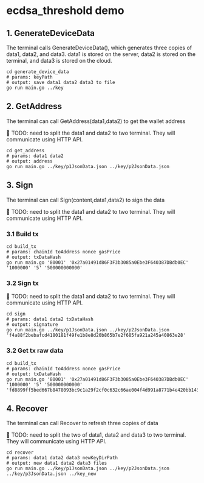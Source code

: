 # ecdsa_threshold demo

## 1. GenerateDeviceData

The terminal calls GenerateDeviceData(), which generates three copies of data1, data2, and data3. 
data1 is stored on the server, data2 is stored on the terminal, and data3 is stored on the cloud.


```shell
cd generate_device_data
# params: keyPath
# output: save data1 data2 data3 to file
go run main.go ../key
```

## 2. GetAddress

The terminal can call GetAddress(data1,data2) to get the wallet address

🤔 TODO: need to split the data1 and data2 to two terminal. They will communicate using HTTP API.

```shell    
cd get_address
# params: data1 data2
# output: address
go run main.go ../key/p1JsonData.json ../key/p2JsonData.json
```

## 3. Sign

The terminal can call Sign(content,data1,data2) to sign the data

🤔 TODO: need to split the data1 and data2 to two terminal. They will communicate using HTTP API.

### 3.1 Build tx

```shell
cd build_tx
# params: chainId toAddress nonce gasPrice  
# output: txDataHash
go run main.go '80001' '0x27a01491d86F3F3b3085a0Ebe3F640387DBdb0EC' '1000000' '5' '500000000000'
```

### 3.2 Sign tx

🤔 TODO: need to split the data1 and data2 to two terminal. They will communicate using HTTP API.

```shell
cd sign
# params: data1 data2 txDataHash
# output: signature
go run main.go ../key/p1JsonData.json ../key/p2JsonData.json 'f4a88f2bebafcd4180181f49fe1b8e8d20b865b7e2f685fa921a245a40863e28'
```

### 3.2 Get tx raw data

```shell
cd build_tx
# params: chainId toAddress nonce gasPrice  
# output: txDataHash
go run main.go '80001' '0x27a01491d86F3F3b3085a0Ebe3F640387DBdb0EC' '1000000' '5' '500000000000' 'fd8899ff5bed667b8478093bc9c1a29f2cf0c632c66ae004f4d991a8771b4e420bb1433ffc57458c3042f11a74f06ed87f8f34cc1cb65f94ac7a32a7f3023f7900'
```

## 4. Recover

The terminal can call Recover to refresh three copies of data

🤔 TODO: need to split the two of data1, data2 and data3 to two terminal. They will communicate using HTTP API.

```shell
cd recover
# params: data1 data2 data3 newKeyDirPath
# output: new data1 data2 data3 files
go run main.go ../key/p1JsonData.json ../key/p2JsonData.json ../key/p3JsonData.json ../key_new
```

